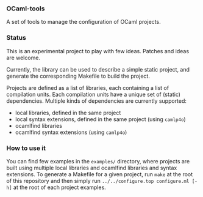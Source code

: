 ### OCaml-tools

A set of tools to manage the configuration of OCaml projects.

### Status

This is an experimental project to play with few ideas. Patches and ideas are welcome.

Currently, the library can be used to describe a simple static project,
and generate the corresponding Makefile to build the project.

Projects are defined as a list of libraries, each containing a list of compilation
units. Each compilation units have a unique set of (static) dependencies. Multiple kinds
of dependencies are currently supported:

- local libraries, defined in the same project
- local syntax extensions, defined in the same project (using `camlp4o`)
- ocamlfind libraries
- ocamlfind syntax extensions (using `camlp4o`)

### How to use it

You can find few examples in the `examples/` directory, where projects are built using
multiple local libraries and ocamlfind libraries and syntax extensions. To generate a
Makefile for a given project, run `make` at the root of this repository and then
simply run `../../configure.top configure.ml [-h]` at the root of each project examples.